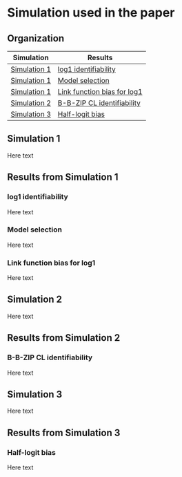 Simulation used in the paper
============

## Organization

| Simulation | Results |
|--------------|--------------|
| [Simulation 1](#simulation-1) | [log1 identifiability](#log1-identifiability) |
| [Simulation 1](#simulation-1) | [Model selection](#model-selection) |
| [Simulation 1](#simulation-1) | [Link function bias for log1](#link-function-bias-for-log1) |
| [Simulation 2](#simulation-2) | [B-B-ZIP CL identifiability](#b-b-zip-cl-identifiability) |
| [Simulation 3](#simulation-3) | [Half-logit bias](#half-logit-bias) |

## Simulation 1

Here text

## Results from Simulation 1

### log1 identifiability

Here text

### Model selection

Here text

### Link function bias for log1

Here text

## Simulation 2

Here text

## Results from Simulation 2

### B-B-ZIP CL identifiability

Here text

## Simulation 3

Here text

## Results from Simulation 3

### Half-logit bias

Here text


